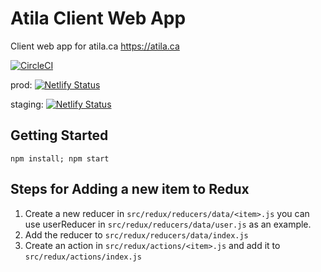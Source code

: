 # Atila Client Web App

Client web app for atila.ca
https://atila.ca


[![CircleCI](https://circleci.com/gh/ademidun/atila-client-web-app.svg?style=svg&circle-token=7f1494d7537588626045fead3cab8d7d70c1bc38)](https://circleci.com/gh/ademidun/atila-client-web-app)

prod: [![Netlify Status](https://api.netlify.com/api/v1/badges/837e9c44-3040-4460-a90e-d93d4a49f54a/deploy-status)](https://app.netlify.com/sites/atila/deploys)

staging: [![Netlify Status](https://api.netlify.com/api/v1/badges/ed4f5b21-da47-4094-8e41-89e49a620f55/deploy-status)](https://app.netlify.com/sites/atila-staging/deploys)

## Getting Started

`npm install; npm start`

## Steps for Adding a new item to Redux

1. Create a new reducer in `src/redux/reducers/data/<item>.js` 
you can use userReducer in `src/redux/reducers/data/user.js` as an example.
2. Add the reducer to `src/redux/reducers/data/index.js`
3. Create an action in `src/redux/actions/<item>.js` and add it to `src/redux/actions/index.js` 
